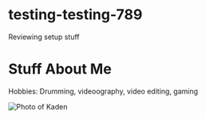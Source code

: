 # testing-testing-789
Reviewing setup stuff

<h1>Stuff About Me</h1>

<p>Hobbies: Drumming, videoography, video editing, gaming</p>

<img src="images/Kaden.PNG" alt="Photo of Kaden">
